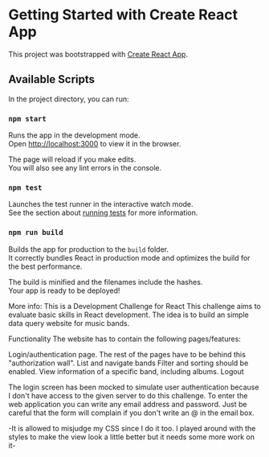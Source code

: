 # Getting Started with Create React App

This project was bootstrapped with [Create React App](https://github.com/facebook/create-react-app).

## Available Scripts

In the project directory, you can run:

### `npm start`

Runs the app in the development mode.\
Open [http://localhost:3000](http://localhost:3000) to view it in the browser.

The page will reload if you make edits.\
You will also see any lint errors in the console.

### `npm test`

Launches the test runner in the interactive watch mode.\
See the section about [running tests](https://facebook.github.io/create-react-app/docs/running-tests) for more information.

### `npm run build`

Builds the app for production to the `build` folder.\
It correctly bundles React in production mode and optimizes the build for the best performance.

The build is minified and the filenames include the hashes.\
Your app is ready to be deployed!

More info:
This is a Development Challenge for React
This challenge aims to evaluate basic skills in React development. The idea is to build an simple data query website for music bands.

Functionality
The website has to contain the following pages/features:

Login/authentication page. The rest of the pages have to be behind this "authorization wall".
List and navigate bands Filter and sorting should be enabled.
View information of a specific band, including albums.
Logout

The login screen has been mocked to simulate user authentication because I don't have access to the given server to do this challenge.
To enter the web application you can write any email address and password. Just be careful that the form will complain if you don't write an @ in the email box. 

-It is allowed to misjudge my CSS since I do it too. I played around with the styles to make the view look a little better but it needs some more work on it-

